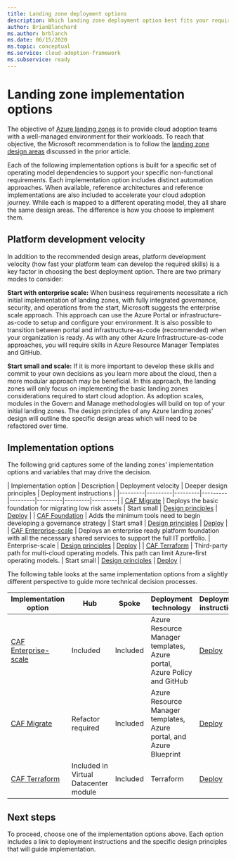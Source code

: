 ```yaml
---
title: Landing zone deployment options
description: Which landing zone deployment option best fits your requirements
author: BrianBlanchard
ms.author: brblanch
ms.date: 06/15/2020
ms.topic: conceptual
ms.service: cloud-adoption-framework
ms.subservice: ready
---
```


# Landing zone implementation options

The objective of [Azure landing zones](./index.md) is to provide cloud adoption teams with a well-managed environment for their workloads. To reach that objective, the Microsoft recommendation is to follow the [landing zone design areas](./design-areas.md) discussed in the prior article.

Each of the following implementation options is built for a specific set of operating model dependencies to support your specific non-functional requirements. Each implementation option includes distinct automation approaches. When available, reference architectures and reference implementations are also included to accelerate your cloud adoption journey. While each is mapped to a different operating model, they all share the same design areas. The difference is how you choose to implement them.

## Platform development velocity

In addition to the recommended design areas, platform development velocity (how fast your platform team can develop the required skills) is a key factor in choosing the best deployment option. There are two primary modes to consider:

**Start with enterprise scale:** When business requirements necessitate a rich initial implementation of landing zones, with fully integrated governance, security, and operations from the start, Microsoft suggests the enterprise scale approach. This approach can use the Azure Portal or infrastructure-as-code to setup and configure your environment. It is also possible to transition between portal and infrastructure-as-code (recommended) when your organization is ready. As with any other Azure Infrastructure-as-code approaches, you will require skills in Azure Resource Manager Templates and GitHub.

**Start small and scale:** If it is more important to develop these skills and commit to your own decisions as you learn more about the cloud, then a more modular approach may be beneficial. In this approach, the landing zones will only focus on implementing the basic landing zones considerations required to start cloud adoption. As adoption scales, modules in the Govern and Manage methodologies will build on top of your initial landing zones. The design principles of any Azure landing zones' design will outline the specific design areas which will need to be refactored over time.

## Implementation options

The following grid captures some of the landing zones' implementation options and variables that may drive the decision.

| Implementation option | Description | Deployment velocity | Deeper design principles | Deployment instructions |
|---------|---------|---------|---------|---------|---------|---------|---------|
| [CAF Migrate](./migrate-landing-zone.md) | Deploys the basic foundation for migrating low risk assets | Start small | [Design principles](./migrate-landing-zone.md#design-principles) | [Deploy](./migrate-landing-zone.md) |
| [CAF Foundation](./foundation-blueprint.md) | Adds the minimum tools need to begin developing a governance strategy | Start small | [Design principles](./foundation-blueprint.md#design-principles) | [Deploy](./foundation-blueprint.md) |
| [CAF Enterprise-scale](./enterprise-scale.md) | Deploys an enterprise ready platform foundation with all the necessary shared services to support the full IT portfolio. | Enterprise-scale | [Design principles](../enterprise-scale/design-principles.md) | [Deploy](https://github.com/Azure/Enterprise-Scale/blob/master/docs/reference/contoso/Readme.md) |
| [CAF Terraform](./terraform-landing-zone.md) | Third-party path for multi-cloud operating models. This path can limit Azure-first operating models. | Start small | [Design principles](./terraform-landing-zone.md#design-decisions) | [Deploy](./terraform-landing-zone.md#customize-and-deploy-your-first-landing-zone) |

The following table looks at the same implementation options from a slightly different perspective to guide more technical decision processes.

| Implementation option | Hub | Spoke | Deployment technology | Deployment instructions |
|---|---|---|---|---|
| [CAF Enterprise-scale](./enterprise-scale.md) | Included                              | Included | Azure Resource Manager templates, Azure portal, Azure Policy and GitHub | [Deploy](../enterprise-scale/implementation-guidelines.md) |
| [CAF Migrate](./migrate-landing-zone.md)      | Refactor required                     | Included | Azure Resource Manager templates, Azure portal, and Azure Blueprint | [Deploy](./migrate-landing-zone.md) |
| [CAF Terraform](./terraform-landing-zone.md)  | Included in Virtual Datacenter module | Included | Terraform | [Deploy](terraform-landing-zone.md#customize-and-deploy-your-first-landing-zone) |

## Next steps

To proceed, choose one of the implementation options above. Each option includes a link to deployment instructions and the specific design principles that will guide implementation.
